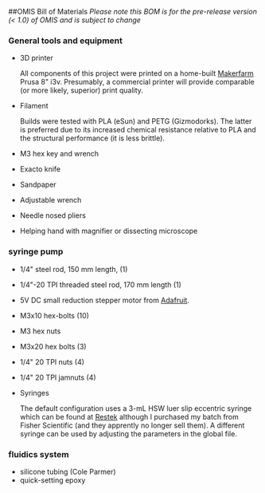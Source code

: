 ##OMIS Bill of Materials
*Please note this BOM is for the pre-release version (< 1.0) of OMIS and is subject to change*

### General tools and equipment
- 3D printer

    All components of this project were printed on a home-built [Makerfarm](www.makerfarm.com) Prusa 8" i3v.  Presumably, a commercial printer will provide comparable (or more likely, superior) print quality.
- Filament
    
    Builds were tested with PLA (eSun) and PETG (Gizmodorks).  The latter is preferred due to its increased chemical resistance relative to PLA and the structural performance (it is less brittle).


- M3 hex key and wrench
- Exacto knife
- Sandpaper
- Adjustable wrench
- Needle nosed pliers
- Helping hand with magnifier or dissecting microscope 




### syringe pump
- 1/4" steel rod, 150 mm length, (1)
- 1/4"-20 TPI threaded steel rod, 170 mm length (1)
- 5V DC small reduction stepper motor from [Adafruit](https://www.adafruit.com/products/858).
- M3x10 hex-bolts (10)
- M3 hex nuts
- M3x20 hex bolts (3)
- 1/4" 20 TPI nuts (4)
- 1/4" 20 TPI jamnuts (4)
- Syringes

    The default configuration uses a 3-mL HSW luer slip eccentric syringe which can be found at [Restek](http://www.restek.com/catalog/view/8027) although I purchased my batch from Fisher Scientific (and they apprently no longer sell them).  A different syringe can be used by adjusting the parameters in the global file.


### fluidics system
- silicone tubing (Cole Parmer) 
- quick-setting epoxy
